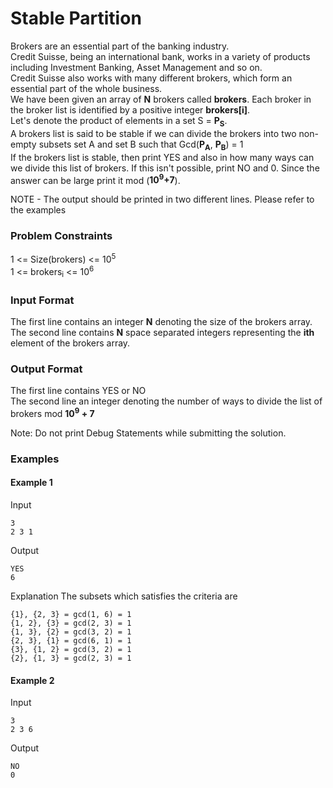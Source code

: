 # Stable Partition
Brokers are an essential part of the banking industry.   
Credit Suisse, being an international bank, works in a variety of 
products including Investment Banking, Asset Management and so on.  
Credit Suisse also works with many different brokers, which form an essential
part of the whole business.  
We have been given an array of **N** brokers called **brokers**. Each broker in the broker list is 
identified by a positive integer **brokers[i]**.  
Let's denote the product of elements in a set S = **P<sub>S</sub>**.   
A brokers list is said to be stable if we can divide the brokers into two non-empty subsets set 
A and set B such that 
Gcd(**P<sub>A</sub>**, **P<sub>B</sub>**) = 1   
If the brokers list is stable, then print YES and also in how many ways can we divide this 
list of brokers.
If this isn't possible, print NO and 0.
Since the answer can be large print it mod (**10<sup>9</sup>+7**).

NOTE - The output should be printed in two different lines. Please refer
to the examples

### Problem Constraints
1 <= Size(brokers) <= 10<sup>5</sup>  
1 <= brokers<sub>i</sub> <= 10<sup>6</sup>

### Input Format
The first line contains an integer **N** denoting the size of the brokers
array.  
The second line contains **N** space separated integers
representing the **ith** element of the brokers array.

### Output Format
The first line contains YES or NO  
The second line an integer denoting the number of ways to divide the list
of brokers mod **10<sup>9</sup> + 7**

Note: Do not print Debug Statements while submitting the solution.

### Examples  
#### Example 1
Input
```
3  
2 3 1
```
  
Output
```
YES
6
```

Explanation
The subsets which satisfies the criteria are
```
{1}, {2, 3} = gcd(1, 6) = 1
{1, 2}, {3} = gcd(2, 3) = 1
{1, 3}, {2} = gcd(3, 2) = 1
{2, 3}, {1} = gcd(6, 1) = 1
{3}, {1, 2} = gcd(3, 2) = 1
{2}, {1, 3} = gcd(2, 3) = 1 
```
#### Example 2
Input
```
3  
2 3 6
```
  
Output
```
NO
0
```


